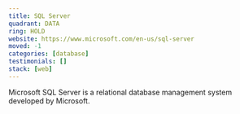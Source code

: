 ```yaml
---
title: SQL Server
quadrant: DATA
ring: HOLD
website: https://www.microsoft.com/en-us/sql-server
moved: -1
categories: [database]
testimonials: []
stack: [web]
---
```


Microsoft SQL Server is a relational database management system developed by Microsoft.